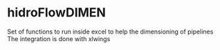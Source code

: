 # hidroFlowDIMEN
Set of functions to run inside excel to help the dimensioning of pipelines
The integration is done with xlwings